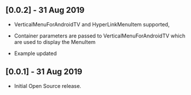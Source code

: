 ## [0.0.2] - 31 Aug 2019

* VerticalMenuForAndroidTV and HyperLinkMenuItem supported,

* Container parameters are passed to VerticalMenuForAndroidTV which are used to display
the MenuItem

* Example updated

## [0.0.1] - 31 Aug 2019

* Initial Open Source release.